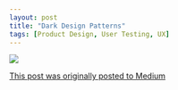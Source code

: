 ```yaml
---
layout: post
title: "Dark Design Patterns"
tags: [Product Design, User Testing, UX]
---
```

![](https://medium.com/@FoudaMoh/dark-design-patterns-501e9bed4d2f)

[This post was originally posted to Medium](https://medium.com/@FoudaMoh/dark-design-patterns-501e9bed4d2f)

